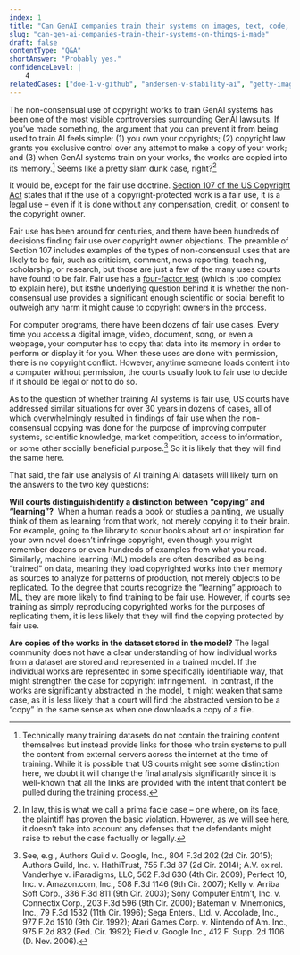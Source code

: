 ```yaml
---
index: 1
title: "Can GenAI companies train their systems on images, text, code, or other things I’ve made without getting my permission?"
slug: "can-gen-ai-companies-train-their-systems-on-things-i-made"
draft: false
contentType: "Q&A"
shortAnswer: "Probably yes."
confidenceLevel: |
    4
relatedCases: ["doe-1-v-github", "andersen-v-stability-ai", "getty-images-inc-v-stability-ai", "tremblay-v-openai", "silverman-v-openai", "kadrey-v-meta", "j-l-v-alphabet-ink-google", "chabon-v-openai" ]
---
```

The non-consensual use of copyright works to train GenAI systems has been one of the most visible controversies surrounding GenAI lawsuits. If you’ve made something, the argument that you can prevent it from being used to train AI feels simple: (1) you own your copyrights; (2) copyright law grants you exclusive control over any attempt to make a copy of your work; and (3) when GenAI systems train on your works, the works are copied into its memory.[^1] Seems like a pretty slam dunk case, right?[^2]

It would be, except for the fair use doctrine. [Section 107 of the US Copyright Act](https://www.law.cornell.edu/uscode/text/17/107) states that if the use of a copyright-protected work is a fair use, it is a legal use – even if it is done without any compensation, credit, or consent to the copyright owner.

Fair use has been around for centuries, and there have been hundreds of decisions finding fair use over copyright owner objections. The preamble of Section 107 includes examples of the types of non-consensual uses that are likely to be fair, such as criticism, comment, news reporting, teaching, scholarship, or research, but those are just a few of the many uses courts have found to be fair. Fair use has a [four-factor test](https://www.law.cornell.edu/uscode/text/17/107) (which is too complex to explain here), but itsthe underlying question behind it is whether the non-consensual use provides a significant enough scientific or social benefit to outweigh any harm it might cause to copyright owners in the process.

For computer programs, there have been dozens of fair use cases. Every time you access a digital image, video, document, song, or even a webpage, your computer has to copy that data into its memory in order to perform or display it for you. When these uses are done with permission, there is no copyright conflict. However, anytime someone loads content into a computer without permission, the courts usually look to fair use to decide if it should be legal or not to do so.

As to the question of whether training AI systems is fair use, US courts have addressed similar situations for over 30 years in dozens of cases, all of which overwhelmingly resulted in findings of fair use when the non-consensual copying was done for the purpose of improving computer systems, scientific knowledge, market competition, access to information, or some other socially beneficial purpose.[^3] So it is likely that they will find the same here.

That said, the fair use analysis of AI training AI datasets will likely turn on the answers to the two key questions:

**Will courts distinguishidentify a distinction between “copying” and “learning”?**  When a human reads a book or studies a painting, we usually think of them as learning from that work, not merely copying it to their brain. For example, going to the library to scour books about art or inspiration for your own novel doesn’t infringe copyright, even though you might remember dozens or even hundreds of examples from what you read. Similarly, machine learning (ML) models are often described as being “trained” on data, meaning they load copyrighted works into their memory as sources to analyze for patterns of production, not merely objects to be replicated. To the degree that courts recognize the “learning” approach to ML, they are more likely to find training to be fair use. However, if courts see training as simply reproducing copyrighted works for the purposes of replicating them, it is less likely that they will find the copying protected by fair use. 

**Are copies of the works in the dataset stored in the model?** The legal community does not have a clear understanding of how individual works from a dataset are stored and represented in a trained model. If the individual works are represented in some specifically identifiable way, that might strengthen the case for copyright infringement.  In contrast, if the works are significantly abstracted in the model, it might weaken that same case, as it is less likely that a court will find the abstracted version to be a “copy” in the same sense as when one downloads a copy of a file.

[^1]: Technically many training datasets do not contain the training content themselves but instead provide links for those who train systems to pull the content from external servers across the internet at the time of training. While it is possible that US courts might see some distinction here, we doubt it will change the final analysis significantly since it is well-known that all the links are provided with the intent that content be pulled during the training process.

[^2]: In law, this is what we call a prima facie case – one where, on its face, the plaintiff has proven the basic violation. However, as we will see here, it doesn’t take into account any defenses that the defendants might raise to rebut the case factually or legally. 

[^3]: See, e.g., Authors Guild v. Google, Inc., 804 F.3d 202 (2d Cir. 2015); Authors Guild, Inc. v. HathiTrust, 755 F.3d 87 (2d Cir. 2014); A.V. ex rel. Vanderhye v. iParadigms, LLC, 562 F.3d 630 (4th Cir. 2009); Perfect 10, Inc. v. Amazon.com, Inc., 508 F.3d 1146 (9th Cir. 2007); Kelly v. Arriba Soft Corp., 336 F.3d 811 (9th Cir. 2003); Sony Computer Entm’t, Inc. v. Connectix Corp., 203 F.3d 596 (9th Cir. 2000); Bateman v. Mnemonics, Inc., 79 F.3d 1532 (11th Cir. 1996); Sega Enters., Ltd. v. Accolade, Inc., 977 F.2d 1510 (9th Cir. 1992); Atari Games Corp. v. Nintendo of Am. Inc., 975 F.2d 832 (Fed. Cir. 1992); Field v. Google Inc., 412 F. Supp. 2d 1106 (D. Nev. 2006).